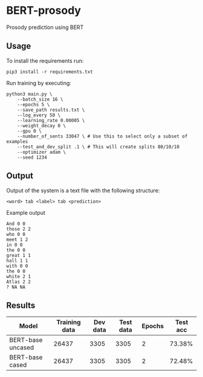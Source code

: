 # BERT-prosody
Prosody prediction using BERT

## Usage

To install the requirements run:

```console
pip3 install -r requirements.txt
```

Run training by executing:

```console
python3 main.py \
    --batch_size 16 \
    --epochs 5 \
    --save_path results.txt \
    --log_every 50 \
    --learning_rate 0.00005 \
    --weight_decay 0 \
    --gpu 0 \
    --number_of_sents 33047 \ # Use this to select only a subset of examples
    --test_and_dev_split .1 \ # This will create splits 80/10/10
    --optimizer adam \
    --seed 1234
```

## Output

Output of the system is a text file with the following structure:

```
<word> tab <label> tab <prediction>
```

Example output
```
And 0 0
those 2 2
who 0 0
meet 1 2
in 0 0
the 0 0
great 1 1
hall 1 1
with 0 0
the 0 0
white 2 1
Atlas 2 2
? NA NA
```

## Results


| Model             | Training data | Dev data | Test data    | Epochs | Test acc |
| ---               | ---           | ---      | ---          | ---    | ---      |
| BERT-base uncased | 26437         | 3305     | 3305         | 2      | 73.38%   |
| BERT-base cased   | 26437         | 3305     | 3305         | 2      | 72.48%   |
